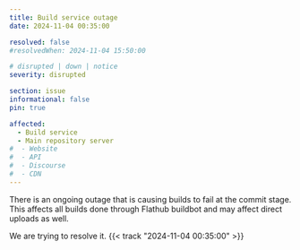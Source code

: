 ```yaml
---
title: Build service outage
date: 2024-11-04 00:35:00

resolved: false
#resolvedWhen: 2024-11-04 15:50:00

# disrupted | down | notice
severity: disrupted

section: issue
informational: false
pin: true

affected:
  - Build service
  - Main repository server
#  - Website
#  - API
#  - Discourse
#  - CDN
---
```


There is an ongoing outage that is causing builds to fail at the commit
stage. This affects all builds done through Flathub buildbot and may
affect direct uploads as well.

We are trying to resolve it. {{< track "2024-11-04 00:35:00" >}}
